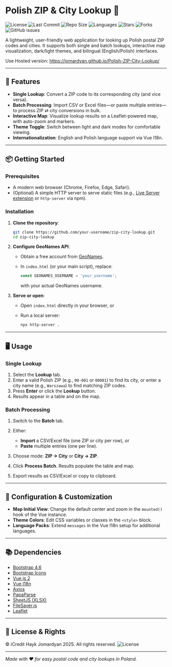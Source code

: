 # Polish ZIP & City Lookup 📮
![License](https://img.shields.io/github/license/jomardyan/Polish-ZIP-City-Lookup)
![Last Commit](https://img.shields.io/github/last-commit/jomardyan/Polish-ZIP-City-Lookup)
![Repo Size](https://img.shields.io/github/repo-size/jomardyan/Polish-ZIP-City-Lookup)
![Languages](https://img.shields.io/github/languages/top/jomardyan/Polish-ZIP-City-Lookup)
![Stars](https://img.shields.io/github/stars/jomardyan/Polish-ZIP-City-Lookup?style=social)
![Forks](https://img.shields.io/github/forks/jomardyan/Polish-ZIP-City-Lookup?style=social)
![GitHub issues](https://img.shields.io/github/issues/jomardyan/Polish-ZIP-City-Lookup)

A lightweight, user-friendly web application for looking up Polish postal ZIP codes and cities. It supports both single and batch lookups, interactive map visualization, dark/light themes, and bilingual (English/Polish) interfaces.

Use Hosted version: https://jomardyan.github.io/Polish-ZIP-City-Lookup/ 

---

## 🚀 Features

* **Single Lookup**: Convert a ZIP code to its corresponding city (and vice versa).
* **Batch Processing**: Import CSV or Excel files—or paste multiple entries—to process ZIP ⇄ city conversions in bulk.
* **Interactive Map**: Visualize lookup results on a Leaflet-powered map, with auto-zoom and markers.
* **Theme Toggle**: Switch between light and dark modes for comfortable viewing.
* **Internationalization**: English and Polish language support via Vue I18n.

---

## 📦 Getting Started

### Prerequisites

* A modern web browser (Chrome, Firefox, Edge, Safari).
* (Optional) A simple HTTP server to serve static files (e.g., [Live Server extension](https://marketplace.visualstudio.com/items?itemName=ritwickdey.LiveServer) or `http-server` via npm).

### Installation

1. **Clone the repository**:

   ```bash
   git clone https://github.com/your-username/zip-city-lookup.git
   cd zip-city-lookup
   ```

2. **Configure GeoNames API**:

   * Obtain a free account from [GeoNames](https://www.geonames.org/login).
   * In `index.html` (or your main script), replace:

     ```js
     const GEONAMES_USERNAME = 'your_username';
     ```

     with your actual GeoNames username.

3. **Serve or open**:

   * Open `index.html` directly in your browser, or
   * Run a local server:

     ```bash
     npx http-server .
     ```

---

## 🖥️ Usage

### Single Lookup

1. Select the **Lookup** tab.
2. Enter a valid Polish ZIP (e.g., `00-001` or `00001`) to find its city, or enter a city name (e.g., `Warszawa`) to find matching ZIP codes.
3. Press **Enter** or click the **Lookup** button.
4. Results appear in a table and on the map.

### Batch Processing

1. Switch to the **Batch** tab.
2. Either:

   * **Import** a CSV/Excel file (one ZIP or city per row), or
   * **Paste** multiple entries (one per line).
3. Choose mode: **ZIP → City** or **City → ZIP**.
4. Click **Process Batch**. Results populate the table and map.
5. Export results as CSV/Excel or copy to clipboard.

---

## 🔧 Configuration & Customization

* **Map Initial View**: Change the default center and zoom in the `mounted()` hook of the Vue instance.
* **Theme Colors**: Edit CSS variables or classes in the `<style>` block.
* **Language Packs**: Extend `messages` in the Vue I18n setup for additional languages.

---

## 📚 Dependencies

* [Bootstrap 4.6](https://getbootstrap.com/)
* [Bootstrap Icons](https://icons.getbootstrap.com/)
* [Vue.js 2](https://vuejs.org/)
* [Vue I18n](https://kazupon.github.io/vue-i18n/)
* [Axios](https://axios-http.com/)
* [PapaParse](https://www.papaparse.com/)
* [SheetJS (XLSX)](https://github.com/SheetJS/sheetjs)
* [FileSaver.js](https://github.com/eligrey/FileSaver.js/)
* [Leaflet](https://leafletjs.com/)

---

## 📝 License & Rights

© iCredit Hayk Jomardyan 2025. All rights reserved.
![License](https://img.shields.io/github/license/jomardyan/Polish-ZIP-City-Lookup)


---

*Made with ❤️ for easy postal code and city lookups in Poland.*
